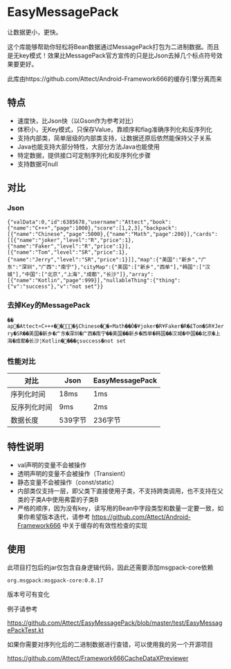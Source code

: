 # EasyMessagePack
让数据更小，更快。

这个库能够帮助你轻松将Bean数据通过MessagePack打包为二进制数据。而且是无key模式！效果比MessagePack官方宣传的只是比Json去掉几个标点符号效果要更好。

此库由https://github.com/Attect/Android-Framework666的缓存引擎分离而来



## 特点

- 速度快，比Json快（以Gson作为参考对比）
- 体积小，无Key模式，只保存Value，靠顺序和flag准确序列化和反序列化
- 支持内部类，简单层级的内部类支持，让数据还原后依然能保持父子关系
- Java也能支持大部分特性，大部分方法Java也能使用
- 特定数据，提供接口可定制序列化和反序列化步骤
- 支持数据可null



## 对比

### Json

`{"valData":0,"id":6385678,"username":"Attect","book":{"name":"C+++","page":1000},"score":[1,2,3],"backpack":[{"name":"Chinese","page":5000},{"name":"Math","page":200}],"cards":[[{"name":"joker","level":"R","price":1},{"name":"Faker","level":"R","price":1}],[{"name":"Tom","level":"SR","price":1},{"name":"Jerry","level":"SR","price":1}]],"map":{"美国":"新乡","广东":"深圳","广西":"南宁"},"cityMap":{"美国":["新乡","西单"],"韩国":["汉城"],"中国":["北京","上海","成都","长沙"]},"array":[{"name":"Kotlin","page":999}],"nullableThing":{"thing":{"v":"success"},"v":"not set"}}`

### 去掉Key的MessagePack

`�� ap�Attect¤C+++���§Chinese��¤Math��Ò�¥joker�R¥Faker�R�£Tom�SR¥Jerry�SR��美国�新乡�广东�深圳�广西�南宁��美国��新乡�西单�韩国��汉城�中国��北京�上海�成都�长沙¦Kotlin����çsuccess�not set`

### 性能对比

| 对比         | Json    | EasyMessagePack |
| ------------ | ------- | --------------- |
| 序列化时间   | 18ms    | 1ms             |
| 反序列化时间 | 9ms     | 2ms             |
| 数据长度     | 539字节 | 236字节         |



## 特性说明

- val声明的变量不会被操作
- 透明声明的变量不会被操作（Transient）
- 静态变量不会被操作（const/static）
- 内部类仅支持一层，即父类下直接使用子类，不支持跨类调用，也不支持在父类的子类A中使用弗雷的子类B
- 严格的顺序，因为没有key，读写用的Bean中字段类型和数量一定要一致，如果你希望版本迭代，请参考 https://github.com/Attect/Android-Framework666 中关于缓存的有效性检查的实现



## 使用

此项目打包后的jar仅包含自身逻辑代码，因此还需要添加msgpack-core依赖

`org.msgpack:msgpack-core:0.8.17`

版本号可有变化



例子请参考

https://github.com/Attect/EasyMessagePack/blob/master/test/EasyMessagePackTest.kt



如果你需要对序列化后的二进制数据进行查错，可以使用我的另一个开源项目

https://github.com/Attect/Framework666CacheDataXPreviewer
